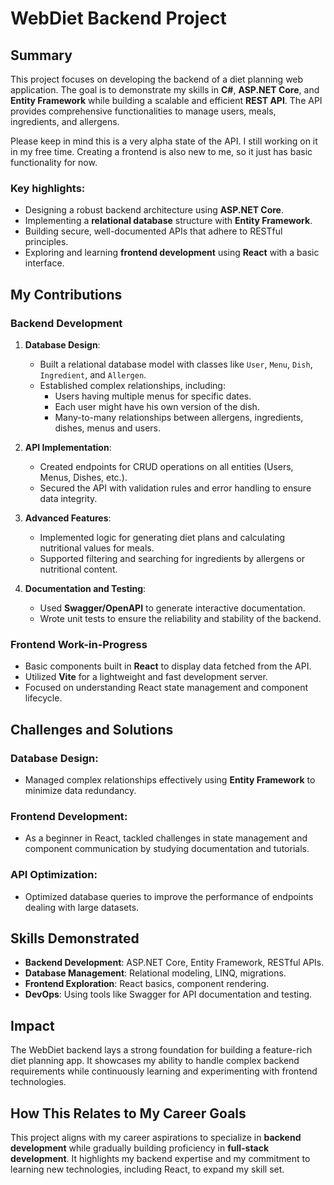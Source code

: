 # WebDiet Backend Project

## **Summary**
This project focuses on developing the backend of a diet planning web application. The goal is to demonstrate my skills in **C#**, **ASP.NET Core**, and **Entity Framework** while building a scalable and efficient **REST API**. The API provides comprehensive functionalities to manage users, meals, ingredients, and allergens. 

Please keep in mind this is a very alpha state of the API. I still working on it in my free time. Creating a frontend is also new to me, so it just has basic functionality for now.

### **Key highlights**:
- Designing a robust backend architecture using **ASP.NET Core**.
- Implementing a **relational database** structure with **Entity Framework**.
- Building secure, well-documented APIs that adhere to RESTful principles.
- Exploring and learning **frontend development** using **React** with a basic interface.

## **My Contributions**

### **Backend Development**
1. **Database Design**:
   - Built a relational database model with classes like `User`, `Menu`, `Dish`, `Ingredient`, and `Allergen`.
   - Established complex relationships, including:
     - Users having multiple menus for specific dates.
     - Each user might have his own version of the dish.
     - Many-to-many relationships between allergens, ingredients, dishes, menus and users.

2. **API Implementation**:
   - Created endpoints for CRUD operations on all entities (Users, Menus, Dishes, etc.).
   - Secured the API with validation rules and error handling to ensure data integrity.

3. **Advanced Features**:
   - Implemented logic for generating diet plans and calculating nutritional values for meals.
   - Supported filtering and searching for ingredients by allergens or nutritional content.

4. **Documentation and Testing**:
   - Used **Swagger/OpenAPI** to generate interactive documentation.
   - Wrote unit tests to ensure the reliability and stability of the backend.

### **Frontend Work-in-Progress**
- Basic components built in **React** to display data fetched from the API.
- Utilized **Vite** for a lightweight and fast development server.
- Focused on understanding React state management and component lifecycle.

## **Challenges and Solutions**

### **Database Design**:
- Managed complex relationships effectively using **Entity Framework** to minimize data redundancy.

### **Frontend Development**:
- As a beginner in React, tackled challenges in state management and component communication by studying documentation and tutorials.

### **API Optimization**:
- Optimized database queries to improve the performance of endpoints dealing with large datasets.

## **Skills Demonstrated**
- **Backend Development**: ASP.NET Core, Entity Framework, RESTful APIs.
- **Database Management**: Relational modeling, LINQ, migrations.
- **Frontend Exploration**: React basics, component rendering.
- **DevOps**: Using tools like Swagger for API documentation and testing.

## **Impact**
The WebDiet backend lays a strong foundation for building a feature-rich diet planning app. It showcases my ability to handle complex backend requirements while continuously learning and experimenting with frontend technologies.

## **How This Relates to My Career Goals**
This project aligns with my career aspirations to specialize in **backend development** while gradually building proficiency in **full-stack development**. It highlights my backend expertise and my commitment to learning new technologies, including React, to expand my skill set.

